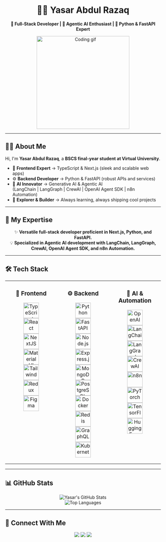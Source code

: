 <!-- Profile Header -->
<div align="center">
  
# 👨‍💻 Yasar Abdul Razaq  
**🚀 Full-Stack Developer | 🤖 Agentic AI Enthusiast | 🐍 Python & FastAPI Expert**

<img src="https://raw.githubusercontent.com/rajput2107/rajput2107/master/Assets/Developer.gif" width="300" alt="Coding gif"/>  

</div>

---

## 👨‍💻 About Me  
Hi, I'm **Yasar Abdul Razaq**, a **BSCS final-year student at Virtual University**.  

- 🎨 **Frontend Expert** → TypeScript & Next.js (sleek and scalable web apps)  
- ⚙️ **Backend Developer** → Python & FastAPI (robust APIs and services)  
- 🤖 **AI Innovator** → Generative AI & Agentic AI  
  (LangChain | LangGraph | CrewAI | OpenAI Agent SDK | n8n Automation)  
- 🚀 **Explorer & Builder** → Always learning, always shipping cool projects  

---

## 🚀 My Expertise  
<div align="center">

✨ **Versatile full-stack developer proficient in Next.js, Python, and FastAPI.**  
💡 **Specialized in Agentic AI development with LangChain, LangGraph, CrewAI, OpenAI Agent SDK, and n8n Automation.**  

</div>

---

## 🛠️ Tech Stack  

<table align="center" width="100%">
<tr>

<!-- 🎨 Frontend -->
<td valign="top" width="33%">
<h3 align="center">🎨 Frontend</h3>
<div align="center">

<a href="https://www.typescriptlang.org/" target="_blank"><img src="https://profilinator.rishav.dev/skills-assets/typescript-original.svg" height="50" alt="TypeScript"/></a>  
<a href="https://reactjs.org/" target="_blank"><img src="https://profilinator.rishav.dev/skills-assets/react-original-wordmark.svg" height="50" alt="React"/></a>  
<a href="https://nextjs.org/" target="_blank"><img src="https://profilinator.rishav.dev/skills-assets/nextjs.png" height="50" alt="NextJS"/></a>  
<a href="https://mui.com/" target="_blank"><img src="https://profilinator.rishav.dev/skills-assets/mui.png" height="50" alt="Material UI"/></a>  
<a href="https://tailwindcss.com/" target="_blank"><img src="https://profilinator.rishav.dev/skills-assets/tailwindcss.svg" height="50" alt="Tailwind"/></a>  
<a href="https://redux.js.org/" target="_blank"><img src="https://profilinator.rishav.dev/skills-assets/redux-original.svg" height="50" alt="Redux"/></a>  
<a href="https://figma.com/" target="_blank"><img src="https://profilinator.rishav.dev/skills-assets/figma-icon.svg" height="50" alt="Figma"/></a>  

</div>
</td>

<!-- ⚙️ Backend -->
<td valign="top" width="33%">
<h3 align="center">⚙️ Backend</h3>
<div align="center">

<a href="https://www.python.org/" target="_blank"><img src="https://profilinator.rishav.dev/skills-assets/python-original.svg" height="50" alt="Python"/></a>  
<a href="https://fastapi.tiangolo.com/" target="_blank"><img src="https://cdn.worldvectorlogo.com/logos/fastapi.svg" height="50" alt="FastAPI"/></a>  
<a href="https://nodejs.org/" target="_blank"><img src="https://profilinator.rishav.dev/skills-assets/nodejs-original-wordmark.svg" height="50" alt="Node.js"/></a>  
<a href="https://expressjs.com/" target="_blank"><img src="https://profilinator.rishav.dev/skills-assets/express-original-wordmark.svg" height="50" alt="Express.js"/></a>  
<a href="https://www.mongodb.com/" target="_blank"><img src="https://profilinator.rishav.dev/skills-assets/mongodb-original-wordmark.svg" height="50" alt="MongoDB"/></a>  
<a href="https://www.postgresql.org/" target="_blank"><img src="https://profilinator.rishav.dev/skills-assets/postgresql-original-wordmark.svg" height="50" alt="PostgreSQL"/></a>  
<a href="https://www.docker.com/" target="_blank"><img src="https://cdn.iconscout.com/icon/free/png-256/free-docker-3628734-3029959.png" height="50" alt="Docker"/></a>  
<a href="https://redis.io/" target="_blank"><img src="https://cdn.iconscout.com/icon/free/png-256/free-redis-83994.png" height="50" alt="Redis"/></a>  
<a href="https://graphql.org/" target="_blank"><img src="https://profilinator.rishav.dev/skills-assets/graphql.png" height="50" alt="GraphQL"/></a>  
<a href="https://kubernetes.io/" target="_blank"><img src="https://profilinator.rishav.dev/skills-assets/kubernetes-icon.svg" height="50" alt="Kubernetes"/></a>  

</div>
</td>

<!-- 🤖 AI & Automation -->
<td valign="top" width="33%">
<h3 align="center">🤖 AI & Automation</h3>
<div align="center">

<a href="https://platform.openai.com/" target="_blank"><img src="https://cdn.iconscout.com/icon/free/png-256/free-openai-1524369-1298137.png" height="50" alt="OpenAI"/></a>  
<a href="https://www.langchain.com/" target="_blank"><img src="https://avatars.githubusercontent.com/u/126733545?s=200&v=4" height="50" alt="LangChain"/></a>  
<a href="https://www.langchain.com/langgraph" target="_blank"><img src="https://avatars.githubusercontent.com/u/163462423?s=200&v=4" height="50" alt="LangGraph"/></a>  
<a href="https://www.crewai.com/" target="_blank"><img src="https://avatars.githubusercontent.com/u/146276402?s=200&v=4" height="50" alt="CrewAI"/></a>  
<a href="https://n8n.io/" target="_blank"><img src="https://avatars.githubusercontent.com/u/45487711?s=200&v=4" height="50" alt="n8n"/></a>  
<a href="https://pytorch.org/" target="_blank"><img src="https://profilinator.rishav.dev/skills-assets/pytorch-icon.svg" height="50" alt="PyTorch"/></a>  
<a href="https://www.tensorflow.org/" target="_blank"><img src="https://profilinator.rishav.dev/skills-assets/tensorflow-icon.svg" height="50" alt="TensorFlow"/></a>  
<a href="https://huggingface.co/" target="_blank"><img src="https://huggingface.co/front/assets/huggingface_logo-noborder.svg" height="50" alt="Hugging Face"/></a>  

</div>
</td>

</tr>
</table>

---

## 📊 GitHub Stats  
<div align="center">

![Yasar's GitHub Stats](https://github-readme-stats.vercel.app/api?username=Yasar786AbdulRazaq&show_icons=true&theme=radical)  
![Top Languages](https://github-readme-stats.vercel.app/api/top-langs/?username=Yasar786AbdulRazaq&layout=compact&theme=radical)  

</div>

---

## 🔗 Connect With Me  
<div align="center">
<a href="https://github.com/Yasar786AbdulRazaq" target="_blank"><img src="https://img.shields.io/badge/GitHub-171515?style=for-the-badge&logo=github&logoColor=white"/></a>
<a href="https://www.linkedin.com/in/yasar-abdul-razaq" target="_blank"><img src="https://img.shields.io/badge/LinkedIn-0077B5?style=for-the-badge&logo=linkedin&logoColor=white"/></a>
<a href="mailto:yasar@example.com" target="_blank"><img src="https://img.shields.io/badge/Email-D14836?style=for-the-badge&logo=gmail&logoColor=white"/></a>
</div>
